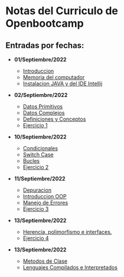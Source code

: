 # Notas del Curriculo de Openbootcamp

## Entradas por fechas:

- **01/Septiembre/2022**
    - [Introduccion](/01_sep_2022/notes/Introduccion.md)
    - [Memoria del computador](/01_sep_2022/notes/Memoria.md)
    - [Instalacion JAVA y del IDE Intellij](/01_sep_2022/notes/instlacion_java_intellij.md)

- **02/Septiembre/2022**
    - [Datos Primitivos](/02_sep_2022/notes/datos_primitivos.md)
    - [Datos Complejos](/02_sep_2022/notes/datos_complejos.md)
    - [Definiciones y Conceptos](/02_sep_2022/notes/definicion_y_conceptos.md)
    - [Ejercicio 1](/02_sep_2022/notes/ejercicio1.md)

- **10/Septiembre/2022**
    - [Condicionales](/10_sep_2022/condicionales.md)
    - [Switch Case](/10_sep_2022/switch_case.md)
    - [Bucles](/10_sep_2022/bucles.md)
    - [Ejercicio 2](/10_sep_2022/ejercicio2.md)

- **11/Septiembre/2022**
    - [Depuracion](/11_sep_2022/depuracion.md)
    - [Introduccion OOP](/11_sep_2022/Introduccion_OOP.md)
    - [Manejo de Errores](/11_sep_2022/manejo_errores.md)
    - [Ejercicio 3](/11_sep_2022/ejercicio3.md)

- **13/Septiembre/2022**
    - [Herencia, polimorfismo e interfaces.](/13_sep_2022/herencia_polimorfismo_interfaces.md)
    - [Ejercicio 4](/13_sep_2022/ejercicio4.md)

- **13/Septiembre/2022**
    - [Metodos de Clase](/14_sep_2022/metodos_de_clase.md)
    - [Lenguajes Compilados e Interpretados](/14_sep_2022/lenguajes_comp_inter.md)